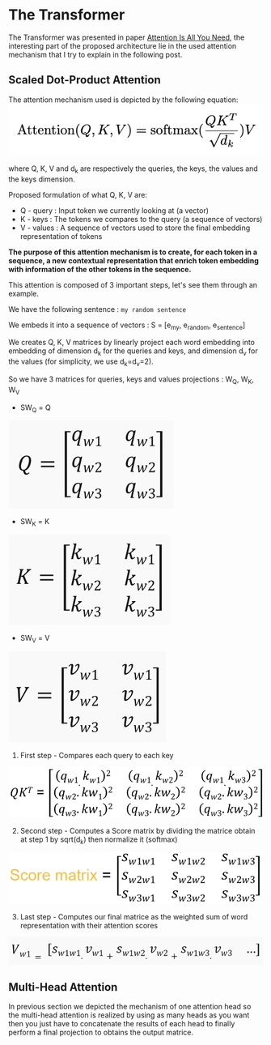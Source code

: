 # The Transformer

The Transformer was presented in paper [Attention Is All You Need](https://arxiv.org/abs/1706.03762), the interesting part of the proposed architecture lie in the used attention mechanism that I try to explain in the following post.

## Scaled Dot-Product Attention

The attention mechanism used is depicted by the following equation:
![Scaled Dot-Product Attention Equation](images/scaled_dot_product_attention.png)

where Q, K, V and d<sub>k</sub> are respectively the queries, the keys, the values and the keys dimension.

Proposed formulation of what Q, K, V are:
* Q - query : Input token we currently looking at (a vector)
* K - keys : The tokens we compares to the query (a sequence of vectors)
* V - values : A sequence of vectors used to store the final embedding representation of tokens

**The purpose of this attention mechanism is to create, for each token in a sequence, a new contextual representation that enrich token embedding with information of the other tokens in the sequence.**

This attention is composed of 3 important steps, let's see them through an example.

We have the following sentence : `my random sentence`

We embeds it into a sequence of vectors : S = [e<sub>my</sub>, e<sub>random</sub>, e<sub>sentence</sub>]

We creates Q, K, V matrices by linearly project each word embedding into embedding of dimension d<sub>k</sub> for the queries and keys, and dimension d<sub>v</sub> for the values (for simplicity, we use d<sub>k</sub>=d<sub>v</sub>=2).

So we have 3 matrices for queries, keys and values projections : W<sub>Q</sub>, W<sub>K</sub>, W<sub>V</sub>

* SW<sub>Q</sub> = Q

![Q](images/Q.png)

* SW<sub>K</sub> = K

![K](images/K.png)

* SW<sub>V</sub> = V

![V](images/V.png)

1) First step - Compares each query to each key

![QK](images/QK.png)

2) Second step - Computes a Score matrix by dividing the matrice obtain at step 1 by sqrt(d<sub>k</sub>) then normalize it (softmax)

![S](images/S.png)

3) Last step - Computes our final matrice as the weighted sum of word representation with their attention scores

![Vw1](images/Vw1.png)


## Multi-Head Attention

In previous section we depicted the mechanism of one attention head so the multi-head attention is realized by using as many heads as you want then you just have to concatenate the results of each head to finally perform a final projection to obtains the output matrice.
